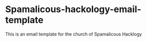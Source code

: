# Spamalicous-hackology-email-template
This is an email template for the church of Spamalicous Hacklogy 
